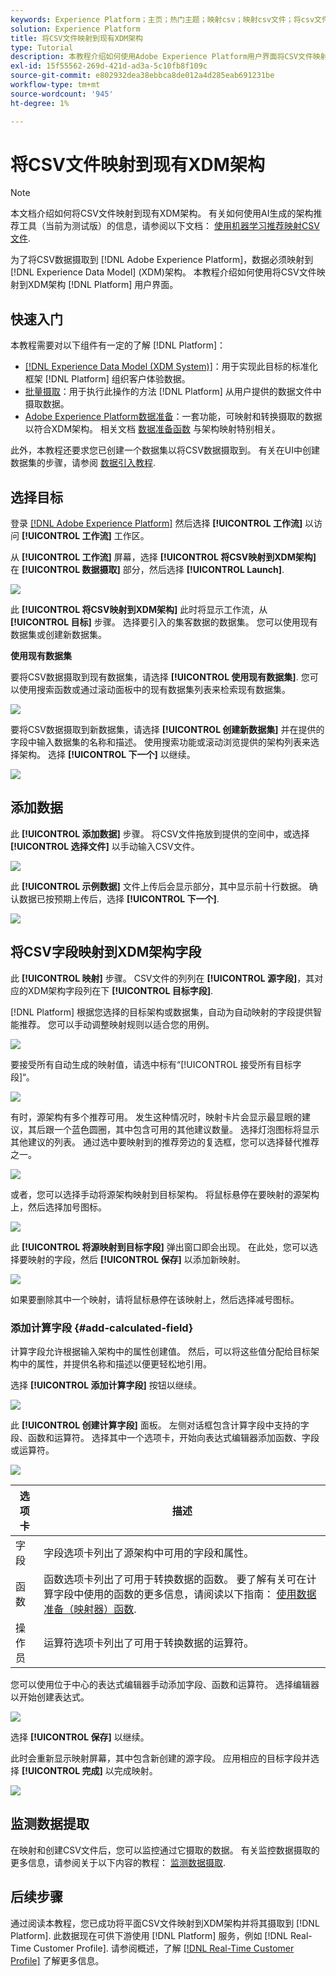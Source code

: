 ```yaml
---
keywords: Experience Platform；主页；热门主题；映射csv；映射csv文件；将csv文件映射到xdm；将csv映射到xdm；用户界面指南；
solution: Experience Platform
title: 将CSV文件映射到现有XDM架构
type: Tutorial
description: 本教程介绍如何使用Adobe Experience Platform用户界面将CSV文件映射到现有XDM架构。
exl-id: 15f55562-269d-421d-ad3a-5c10fb8f109c
source-git-commit: e802932dea38ebbca8de012a4d285eab691231be
workflow-type: tm+mt
source-wordcount: '945'
ht-degree: 1%

---
```


# 将CSV文件映射到现有XDM架构

>[!NOTE]
>
>本文档介绍如何将CSV文件映射到现有XDM架构。 有关如何使用AI生成的架构推荐工具（当前为测试版）的信息，请参阅以下文档： [使用机器学习推荐映射CSV文件](./recommendations.md).

为了将CSV数据摄取到 [!DNL Adobe Experience Platform]，数据必须映射到 [!DNL Experience Data Model] (XDM)架构。 本教程介绍如何使用将CSV文件映射到XDM架构 [!DNL Platform] 用户界面。

## 快速入门

本教程需要对以下组件有一定的了解 [!DNL Platform]：

- [[!DNL Experience Data Model (XDM System)]](../../../xdm/home.md)：用于实现此目标的标准化框架 [!DNL Platform] 组织客户体验数据。
- [批量摄取](../../batch-ingestion/overview.md)：用于执行此操作的方法 [!DNL Platform] 从用户提供的数据文件中摄取数据。
- [Adobe Experience Platform数据准备](../../batch-ingestion/overview.md)：一套功能，可映射和转换摄取的数据以符合XDM架构。 相关文档 [数据准备函数](../../../data-prep/functions.md) 与架构映射特别相关。

此外，本教程还要求您已创建一个数据集以将CSV数据摄取到。 有关在UI中创建数据集的步骤，请参阅 [数据引入教程](../ingest-batch-data.md).

## 选择目标

登录 [[!DNL Adobe Experience Platform]](https://platform.adobe.com) 然后选择 **[!UICONTROL 工作流]** 以访问 **[!UICONTROL 工作流]** 工作区。

从 **[!UICONTROL 工作流]** 屏幕，选择 **[!UICONTROL 将CSV映射到XDM架构]** 在 **[!UICONTROL 数据摄取]** 部分，然后选择 **[!UICONTROL Launch]**.

![](../../images/tutorials/map-a-csv-file/workflows.png)

此 **[!UICONTROL 将CSV映射到XDM架构]** 此时将显示工作流，从 **[!UICONTROL 目标]** 步骤。 选择要引入的集客数据的数据集。 您可以使用现有数据集或创建新数据集。

**使用现有数据集**

要将CSV数据摄取到现有数据集，请选择 **[!UICONTROL 使用现有数据集]**. 您可以使用搜索函数或通过滚动面板中的现有数据集列表来检索现有数据集。

![](../../images/tutorials/map-a-csv-file/use-existing-dataset.png)

要将CSV数据摄取到新数据集，请选择 **[!UICONTROL 创建新数据集]** 并在提供的字段中输入数据集的名称和描述。 使用搜索功能或滚动浏览提供的架构列表来选择架构。 选择 **[!UICONTROL 下一个]** 以继续。

![](../../images/tutorials/map-a-csv-file/create-new-dataset.png)

## 添加数据

此 **[!UICONTROL 添加数据]** 步骤。 将CSV文件拖放到提供的空间中，或选择 **[!UICONTROL 选择文件]** 以手动输入CSV文件。

![](../../images/tutorials/map-a-csv-file/add-data.png)

此 **[!UICONTROL 示例数据]** 文件上传后会显示部分，其中显示前十行数据。 确认数据已按预期上传后，选择 **[!UICONTROL 下一个]**.

![](../../images/tutorials/map-a-csv-file/sample-data.png)

## 将CSV字段映射到XDM架构字段

此 **[!UICONTROL 映射]** 步骤。 CSV文件的列列在 **[!UICONTROL 源字段]**，其对应的XDM架构字段列在下 **[!UICONTROL 目标字段]**.

[!DNL Platform] 根据您选择的目标架构或数据集，自动为自动映射的字段提供智能推荐。 您可以手动调整映射规则以适合您的用例。

![](../../images/tutorials/map-a-csv-file/mapping-with-suggestions.png)

要接受所有自动生成的映射值，请选中标有“[!UICONTROL 接受所有目标字段]“。

![](../../images/tutorials/map-a-csv-file/filled-mapping-with-suggestions.png)

有时，源架构有多个推荐可用。 发生这种情况时，映射卡片会显示最显眼的建议，其后跟一个蓝色圆圈，其中包含可用的其他建议数量。 选择灯泡图标将显示其他建议的列表。 通过选中要映射到的推荐旁边的复选框，您可以选择替代推荐之一。

![](../../images/tutorials/map-a-csv-file/multiple-recommendations.png)

或者，您可以选择手动将源架构映射到目标架构。 将鼠标悬停在要映射的源架构上，然后选择加号图标。

![](../../images/tutorials/map-a-csv-file/mapping-with-suggestions-and-buttons.png)

此 **[!UICONTROL 将源映射到目标字段]** 弹出窗口即会出现。 在此处，您可以选择要映射的字段，然后 **[!UICONTROL 保存]** 以添加新映射。

![](../../images/tutorials/map-a-csv-file/manual-mapping.png)

如果要删除其中一个映射，请将鼠标悬停在该映射上，然后选择减号图标。

### 添加计算字段 {#add-calculated-field}

计算字段允许根据输入架构中的属性创建值。 然后，可以将这些值分配给目标架构中的属性，并提供名称和描述以便更轻松地引用。

选择 **[!UICONTROL 添加计算字段]** 按钮以继续。

![](../../images/tutorials/map-a-csv-file/add-calculated-field.png)

此 **[!UICONTROL 创建计算字段]** 面板。 左侧对话框包含计算字段中支持的字段、函数和运算符。 选择其中一个选项卡，开始向表达式编辑器添加函数、字段或运算符。

![](../../images/tutorials/map-a-csv-file/create-calculated-fields.png)

| 选项卡 | 描述 |
| --------- | ----------- |
| 字段 | 字段选项卡列出了源架构中可用的字段和属性。 |
| 函数 | 函数选项卡列出了可用于转换数据的函数。 要了解有关可在计算字段中使用的函数的更多信息，请阅读以下指南： [使用数据准备（映射器）函数](../../../data-prep/functions.md). |
| 操作员 | 运算符选项卡列出了可用于转换数据的运算符。 |

您可以使用位于中心的表达式编辑器手动添加字段、函数和运算符。 选择编辑器以开始创建表达式。

![](../../images/tutorials/map-a-csv-file/create-calculated-field.png)

选择 **[!UICONTROL 保存]** 以继续。

此时会重新显示映射屏幕，其中包含新创建的源字段。 应用相应的目标字段并选择 **[!UICONTROL 完成]** 以完成映射。

![](../../images/tutorials/map-a-csv-file/new-calculated-field.png)

## 监测数据提取

在映射和创建CSV文件后，您可以监控通过它摄取的数据。 有关监控数据摄取的更多信息，请参阅关于以下内容的教程： [监测数据摄取](../../../ingestion/quality/monitor-data-ingestion.md).

## 后续步骤

通过阅读本教程，您已成功将平面CSV文件映射到XDM架构并将其摄取到 [!DNL Platform]. 此数据现在可供下游使用 [!DNL Platform] 服务，例如 [!DNL Real-Time Customer Profile]. 请参阅概述，了解 [[!DNL Real-Time Customer Profile]](../../../profile/home.md) 了解更多信息。
